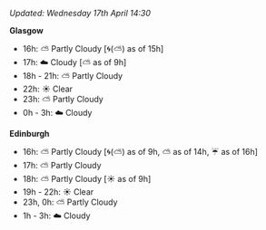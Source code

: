 *Updated: Wednesday 17th April 14:30*

**Glasgow**

* 16h: :partly_sunny: Partly Cloudy [:cyclone:(:partly_sunny:) as of 15h]
* 17h: :cloud: Cloudy [:partly_sunny: as of 9h]
* 18h - 21h: :partly_sunny: Partly Cloudy
* 22h: :sunny: Clear
* 23h: :partly_sunny: Partly Cloudy
* 0h - 3h: :cloud: Cloudy

**Edinburgh**

* 16h: :partly_sunny: Partly Cloudy [:cyclone:(:partly_sunny:) as of 9h, :partly_sunny: as of 14h, :umbrella: as of 16h]
* 17h: :partly_sunny: Partly Cloudy
* 18h: :partly_sunny: Partly Cloudy [:sunny: as of 9h]
* 19h - 22h: :sunny: Clear
* 23h, 0h: :partly_sunny: Partly Cloudy
* 1h - 3h: :cloud: Cloudy

